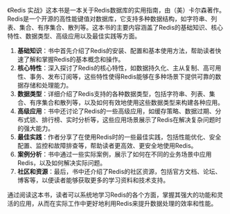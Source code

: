 《Redis 实战》这本书是一本关于Redis数据库的实用指南，由（美）卡尔森著作。Redis是一个开源的高性能键值对数据库，它支持多种数据结构，如字符串、列表、集合、有序集合、散列等。这本书的主要内容涵盖了Redis的基础知识、核心特性、数据类型、高级应用以及最佳实践等方面。

1. **基础知识**：书中首先介绍了Redis的安装、配置和基本使用方法，帮助读者快速了解和掌握Redis的基本概念和操作。
2. **核心特性**：深入探讨了Redis的核心特性，如数据持久化、主从复制、高可用性、事务、发布订阅等，这些特性使得Redis能够在多种场景下提供可靠的数据存储和处理能力。
3. **数据类型**：详细介绍了Redis支持的各种数据类型，包括字符串、列表、集合、有序集合和散列等，以及如何有效地使用这些数据类型来构建各种应用。
4. **高级应用**：书中还讨论了Redis的一些高级应用，如缓存策略、数据过期、分布式锁、排行榜、实时分析等，这些应用场景展示了Redis在解决复杂问题时的强大能力。
5. **最佳实践**：作者分享了在使用Redis时的一些最佳实践，包括性能优化、安全配置、监控和故障排查等，帮助读者更高效、更安全地使用Redis。
6. **案例分析**：书中通过一些实际案例，展示了如何在不同的业务场景中应用Redis，以及如何解决实际问题。
7. **社区和资源**：最后，书中还介绍了Redis的社区资源，包括官方文档、论坛、博客等，以便读者能够获取更多的学习资料和技术支持。

通过阅读这本书，读者可以系统地学习Redis的各个方面，掌握其强大的功能和灵活的应用，从而在实际工作中更好地利用Redis来提升数据处理的效率和性能。

